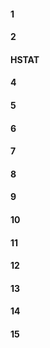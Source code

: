 #### 1 
#### 2
#### HSTAT
#### 4
#### 5
#### 6
#### 7
#### 8
#### 9
#### 10
#### 11
#### 12
#### 13
#### 14
#### 15